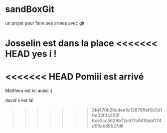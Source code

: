 # sandBoxGit
un projet pour faire ses armes avec git

Josselin est dans la place
<<<<<<< HEAD
yes i !
=======

<<<<<<< HEAD
Pomiii est arrivé
=======
Matthieu est ici aussi :)

david s est là!
>>>>>>> 3fd470b20cdee9c12879ffaf0b3d10d03f34455f
>>>>>>> 6ce2cc5629b72c671b9416abf174d96abd9b27d6
